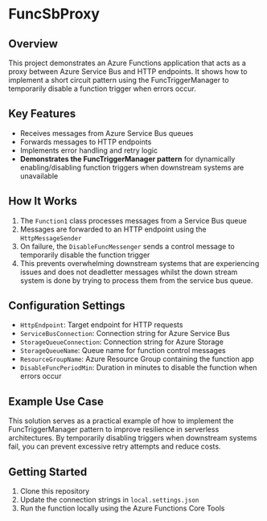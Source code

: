 # FuncSbProxy

## Overview
This project demonstrates an Azure Functions application that acts as a proxy between Azure Service Bus and HTTP endpoints. It shows how to implement a short circuit pattern using the FuncTriggerManager to temporarily disable a function trigger when errors occur.

## Key Features
- Receives messages from Azure Service Bus queues
- Forwards messages to HTTP endpoints
- Implements error handling and retry logic
- **Demonstrates the FuncTriggerManager pattern** for dynamically enabling/disabling function triggers when downstream systems are unavailable

## How It Works
1. The `Function1` class processes messages from a Service Bus queue
2. Messages are forwarded to an HTTP endpoint using the `HttpMessageSender`
3. On failure, the `DisableFuncMessenger` sends a control message to temporarily disable the function trigger
4. This prevents overwhelming downstream systems that are experiencing issues and does not deadletter messages whilst the down stream system is done by trying to process them from the service bus queue.

## Configuration Settings
- `HttpEndpoint`: Target endpoint for HTTP requests
- `ServiceBusConnection`: Connection string for Azure Service Bus
- `StorageQueueConnection`: Connection string for Azure Storage
- `StorageQueueName`: Queue name for function control messages
- `ResourceGroupName`: Azure Resource Group containing the function app
- `DisableFuncPeriodMin`: Duration in minutes to disable the function when errors occur

## Example Use Case
This solution serves as a practical example of how to implement the FuncTriggerManager pattern to improve resilience in serverless architectures. By temporarily disabling triggers when downstream systems fail, you can prevent excessive retry attempts and reduce costs.

## Getting Started
1. Clone this repository
2. Update the connection strings in `local.settings.json`
3. Run the function locally using the Azure Functions Core Tools